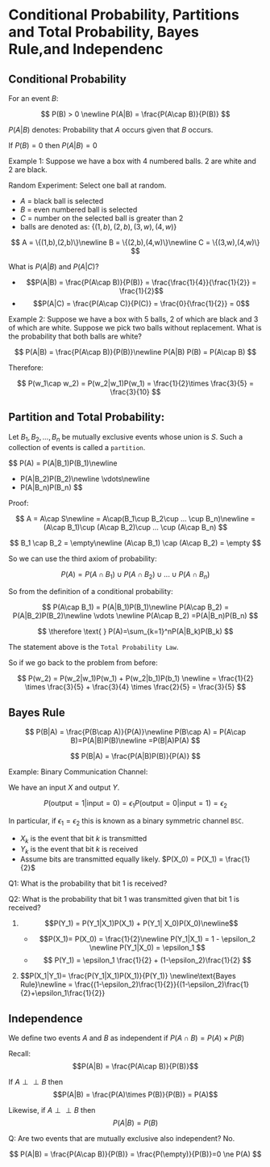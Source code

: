 # Conditional Probability, Partitions and Total Probability, Bayes Rule,and Independenc

## Conditional Probability

For an event $B$:

$$
P(B) > 0 \newline
P(A|B) = \frac{P(A\cap B)}{P(B)}
$$

$P(A|B)$ denotes: Probability that $A$ occurs given that $B$ occurs.

If $P(B)=0$ then $P(A|B)=0$

Example 1: Suppose we have a box with 4 numbered balls. 2 are white and 2 are black.

Random Experiment: Select one ball at random.

* $A$ = black ball is selected
* $B$ = even numbered ball is selected
* $C$ = number on the selected ball is greater than 2
* balls are denoted as: $\{(1,b),(2,b),(3,w),(4,w)\}$

$$
A = \{(1,b),(2,b)\}\newline
B = \{(2,b),(4,w)\}\newline
C = \{(3,w),(4,w)\}
$$

What is $P(A|B)$ and $P(A|C)$?

* $$P(A|B) = \frac{P(A\cap B)}{P(B)} = \frac{\frac{1}{4}}{\frac{1}{2}} = \frac{1}{2}$$
* $$P(A|C) = \frac{P(A\cap C)}{P(C)} = \frac{0}{\frac{1}{2}} = 0$$

Example 2: Suppose we have a box with 5 balls, 2 of which are black and 3 of which are white. Suppose we pick two balls without replacement. What is the probability that both balls are white?

$$
P(A|B) = \frac{P(A\cap B)}{P(B)}\newline
P(A|B) P(B) = P(A\cap B)
$$

Therefore: 

$$
P(w_1\cap w_2) = P(w_2|w_1)P(w_1) = \frac{1}{2}\times \frac{3}{5} = \frac{3}{10}
$$

## Partition and Total Probability:

Let $B_1,B_2,...,B_n$ be mutually exclusive events whose union is $S$. Such a collection of events is called a `partition`. 

$$
P(A) = P(A|B_1)P(B_1)\newline
+ P(A|B_2)P(B_2)\newline
\vdots\newline
+ P(A|B_n)P(B_n)
$$

Proof: 

$$
A = A\cap S\newline
= A\cap(B_1\cup B_2\cup ... \cup B_n)\newline
= (A\cap B_1)\cup (A\cap B_2)\cup ... \cup (A\cap B_n)
$$

$$
B_1 \cap B_2 = \empty\newline
(A\cap B_1) \cap (A\cap B_2) = \empty
$$

So we can use the third axiom of probability:

$$
P(A)=P(A\cap B_1)\cup P(A\cap B_2)\cup ... \cup P(A\cap B_n)
$$

So from the definition of a conditional probability:

$$ P(A\cap B_1) = P(A|B_1)P(B_1)\newline
P(A\cap B_2) = P(A|B_2)P(B_2)\newline
\vdots \newline
P(A\cap B_2) =P(A|B_n)P(B_n)
$$

$$
\therefore \text{   } P(A)=\sum_{k=1}^nP(A|B_k)P(B_k)
$$

The statement above is the `Total Probability Law`.

So if we go back to the problem from before:

$$
P(w_2) = P(w_2|w_1)P(w_1) + P(w_2|b_1)P(b_1) \newline
= \frac{1}{2} \times \frac{3}{5} + \frac{3}{4} \times \frac{2}{5} = \frac{3}{5}
$$

## Bayes Rule

$$
P(B|A) = \frac{P(B\cap A)}{P(A)}\newline
P(B\cap A) = P(A\cap B)=P(A|B)P(B)\newline
=P(B|A)P(A)
$$

$$
P(B|A) = \frac{P(A|B)P(B)}{P(A)}
$$

Example: Binary Communication Channel:

We have an input $X$ and output $Y$.

$$
P(\text{output}=1|\text{input}=0)=\epsilon_1
P(\text{output}=0|\text{input}=1)=\epsilon_2
$$

In particular, if $\epsilon_1 = \epsilon_2$ this is known as a binary symmetric channel `BSC`.

* $X_k$ is the event that bit $k$ is transmitted
* $Y_k$ is the event that bit $k$ is received
* Assume bits are transmitted equally likely. $P(X_0) = P(X_1) = \frac{1}{2}$

Q1: What is the probability that bit 1 is received?

Q2: What is the probability that bit 1 was transmitted given that bit 1 is received?

1. $$P(Y_1) = P(Y_1|X_1)P(X_1) + P(Y_1| X_0)P(X_0)\newline$$
    * $$P(X_1)= P(X_0) = \frac{1}{2}\newline P(Y_1|X_1) = 1 - \epsilon_2 \newline P(Y_1|X_0) = \epsilon_1
    $$
    * $$ P(Y_1) = \epsilon_1 \frac{1}{2} + (1-\epsilon_2)\frac{1}{2} $$

2. $$P(X_1|Y_1)= \frac{P(Y_1|X_1)P(X_1)}{P(Y_1)} \newline\text{Bayes Rule}\newline = \frac{(1-\epsilon_2)\frac{1}{2}}{(1-\epsilon_2)\frac{1}{2}+\epsilon_1\frac{1}{2}}

## Independence

We define two events $A$ and $B$ as independent if $P(A\cap B) = P(A)\times P(B)$

Recall: $$P(A|B) = \frac{P(A\cap B)}{P(B)}$$

If $A\perp \perp B$ then $$P(A|B) = \frac{P(A)\times P(B)}{P(B)} = P(A)$$

Likewise, if $A\perp \perp B$ then $$ P(A|B) = P(B)$$

Q: Are two events that are mutually exclusive also independent? No.

$$
P(A|B) = \frac{P(A\cap B)}{P(B)} = \frac{P(\empty)}{P(B)}=0 \ne P(A)
$$
